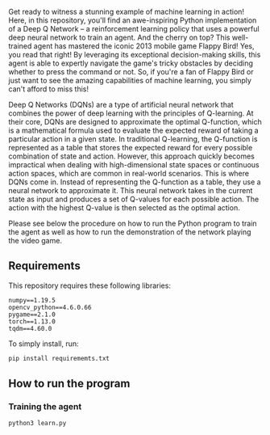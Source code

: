 Get ready to witness a stunning example of machine learning in action! Here, in this repository, you'll find an awe-inspiring Python implementation of a Deep Q Network – a reinforcement learning policy that uses a powerful deep neural network to train an agent. And the cherry on top? This well-trained agent has mastered the iconic 2013 mobile game Flappy Bird! Yes, you read that right! By leveraging its exceptional decision-making skills, this agent is able to expertly navigate the game's tricky obstacles by deciding whether to press the command or not. So, if you're a fan of Flappy Bird or just want to see the amazing capabilities of machine learning, you simply can't afford to miss this!

Deep Q Networks (DQNs) are a type of artificial neural network that combines the power of deep learning with the principles of Q-learning. At their core, DQNs are designed to approximate the optimal Q-function, which is a mathematical formula used to evaluate the expected reward of taking a particular action in a given state. In traditional Q-learning, the Q-function is represented as a table that stores the expected reward for every possible combination of state and action. However, this approach quickly becomes impractical when dealing with high-dimensional state spaces or continuous action spaces, which are common in real-world scenarios. This is where DQNs come in. Instead of representing the Q-function as a table, they use a neural network to approximate it. This neural network takes in the current state as input and produces a set of Q-values for each possible action. The action with the highest Q-value is then selected as the optimal action.

Please see below the procedure on how to run the Python program to train the agent as well as how to run the demonstration of the network playing the video game.

## Requirements

This repository requires these following libraries:

```
numpy==1.19.5
opencv_python==4.6.0.66
pygame==2.1.0
torch==1.13.0
tqdm==4.60.0
```

To simply install, run:

```bash
pip install requirememts.txt
```

## How to run the program

### Training the agent
```
python3 learn.py
```
